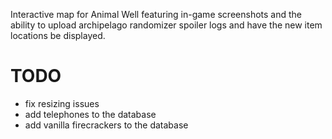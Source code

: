 Interactive map for Animal Well featuring in-game screenshots and the ability to upload archipelago randomizer spoiler logs and have the new item locations be displayed. 
# TODO
* fix resizing issues
* add telephones to the database
* add vanilla firecrackers to the database
